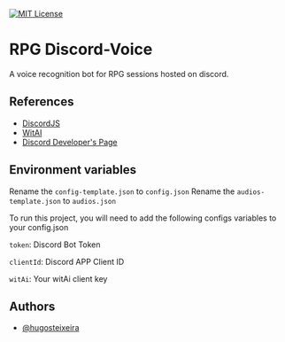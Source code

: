 [![MIT License](https://img.shields.io/github/stars/hugosteixeira/rpg-voice?style=social)](https://github.com/hugosteixeira/rpg-voice/)



# RPG Discord-Voice

A voice recognition bot for RPG sessions hosted on discord.






## References

 - [DiscordJS](https://discord.js.org/#/)
 - [WitAI](https://wit.ai/)
 - [Discord Developer's Page](https://discord.com/developers/applications)


## Environment variables

Rename the `config-template.json` to `config.json`
Rename the `audios-template.json` to `audios.json`

To run this project, you will need to add the following configs variables to your config.json

`token`: Discord Bot Token

`clientId`: Discord APP Client ID

`witAi`: Your witAi client key


## Authors

- [@hugosteixeira](https://www.github.com/hugosteixeira)

